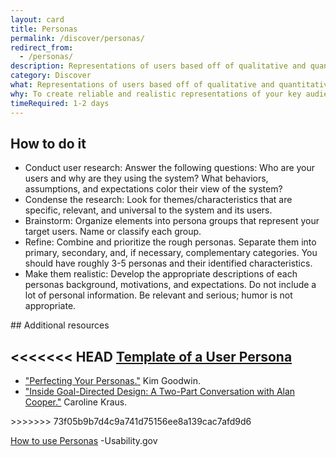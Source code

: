 ```yaml
---
layout: card
title: Personas
permalink: /discover/personas/
redirect_from:
  - /personas/
description: Representations of users based off of qualitative and quantitative user research.
category: Discover
what: Representations of users based off of qualitative and quantitative user research.
why: To create reliable and realistic representations of your key audience segments for reference
timeRequired: 1-2 days
---
```


## How to do it

- Conduct user research: Answer the following questions: Who are your users and why are they using the system? What behaviors, assumptions, and expectations color their view of the system?
- Condense the research: Look for themes/characteristics that are specific, relevant, and universal to the system and its users.
- Brainstorm: Organize elements into persona groups that represent your target users. Name or classify each group.
- Refine: Combine and prioritize the rough personas. Separate them into primary, secondary, and, if necessary, complementary categories. You should have roughly 3-5 personas and their identified characteristics.
- Make them realistic: Develop the appropriate descriptions of each personas background, motivations, and expectations. Do not include a lot of personal information. Be relevant and serious; humor is not appropriate.

<section class="method--section method--section--additional-resources" markdown="1">
## Additional resources

<<<<<<< HEAD
<a href ="https://www.figma.com/file/KXyOex2lUeb2BxK3EecRdDM6/user-persona-template?node-id=0%3A1">Template of a User Persona</a>
=======
- <a href="https://articles.uie.com/perfecting_personas/">"Perfecting Your Personas."</a> Kim Goodwin.
- <a href="http://www.cooper.com/journal/2014/04/inside-goal-directed-design-a-two-part-conversation-with-alan-cooper">"Inside Goal-Directed Design: A Two-Part Conversation with Alan Cooper."</a> Caroline Kraus.
</section>

<section class="method--section method--section--government-considerations" markdown="1" >
>>>>>>> 73f05b9b7d4c9a741d75156ee8a139cac7afd9d6

<a href="https://www.usability.gov/how-to-and-tools/methods/personas.html">How to use Personas</a> -Usability.gov
</section>


